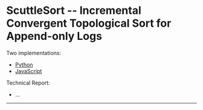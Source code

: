 # ScuttleSort -- Incremental Convergent Topological Sort for Append-only Logs

Two implementations:
- [Python](./py)
- [JavaScript](./js)

Technical Report:
- ...

---
